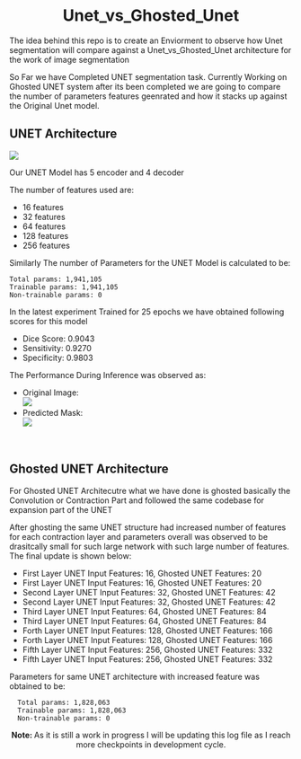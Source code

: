 <h1 align='center'> Unet_vs_Ghosted_Unet </h1>

<div>
  <p align='left'> The idea behind this repo is to create an Enviorment to observe how Unet segmentation will compare against a Unet_vs_Ghosted_Unet architecture for the work of 
    image segmentation </p>
    <p> So Far we have Completed UNET segmentation task. Currently Working on Ghosted UNET system after its been completed we are going to compare the number of parameters features geenrated and how it stacks up against the Original Unet model.</p>
    <h2> UNET Architecture </h3>
    <img src='https://miro.medium.com/max/1200/1*f7YOaE4TWubwaFF7Z1fzNw.png'>
    <p> Our UNET Model has 5 encoder and 4 decoder </p>
    <p> The number of features used are: </p>
    <ul>
      <li> 16 features </li>
      <li> 32 features </li>
      <li> 64 features </li>
      <li> 128 features </li>
      <li> 256 features </li>
    </ul>
  <p> Similarly The number of Parameters for the UNET Model is calculated to be: </p>
  
  
    Total params: 1,941,105
    Trainable params: 1,941,105
    Non-trainable params: 0
  
  <p> In the latest experiment Trained for 25 epochs we have obtained following scores for this model </p>
    <ul>
      <li> Dice Score: 0.9043 </li>
      <li> Sensitivity: 0.9270 </li>
      <li> Specificity: 0.9803 </li>
     </ul>
   <p> The Performance During Inference was observed as: </p>
   <ul>
     <li> Original Image: <br> <img src='https://user-images.githubusercontent.com/80937266/221606061-b7dfe1af-5ff6-4062-b7b2-da2c2002b703.jpg'></li>
     <li> Predicted Mask: <br> <img src='https://user-images.githubusercontent.com/80937266/221606501-30a5d4a0-bfc1-4116-a752-7d257928d3ee.jpg'></li>
  </ul>

  <br>
  <h2> Ghosted UNET Architecture </h2>
  <p> For Ghosted UNET Architecutre what we have done is ghosted basically the Convolution or Contraction Part and followed the same codebase for expansion part of the UNET </p>
  <p> After ghosting the same UNET structure had increased number of features for each contraction layer and parameters overall was observed to be drasitcally small for such large network with such large number of features. The final update is shown below: </p>
  <ul>
    <li> First Layer UNET Input Features: 16, Ghosted UNET Features: 20 </li>
    <li> First Layer UNET Input Features: 16, Ghosted UNET Features: 20 </li>
    <li> Second Layer UNET Input Features: 32, Ghosted UNET Features: 42 </li>
    <li> Second Layer UNET Input Features: 32, Ghosted UNET Features: 42 </li>
    <li> Third Layer UNET Input Features: 64, Ghosted UNET Features: 84 </li>
    <li> Third Layer UNET Input Features: 64, Ghosted UNET Features: 84 </li>
    <li> Forth Layer UNET Input Features: 128, Ghosted UNET Features: 166 </li>
    <li> Forth Layer UNET Input Features: 128, Ghosted UNET Features: 166</li>
    <li> Fifth Layer UNET Input Features: 256, Ghosted UNET Features: 332</li>
    <li> Fifth Layer UNET Input Features: 256, Ghosted UNET Features: 332</li>
  </ul>
  
  <p> Parameters for same UNET architecture with increased feature was obtained to be: </p>
  
      Total params: 1,828,063
      Trainable params: 1,828,063
      Non-trainable params: 0
    
  <p align='center'> <b> Note: </b> As it is still a work in progress I will be updating this log file as I reach more checkpoints in development cycle. </p>
</div>



